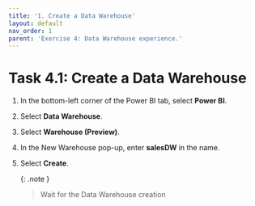 ```yaml
---
title: '1. Create a Data Warehouse'
layout: default
nav_order: 1
parent: 'Exercise 4: Data Warehouse experience.'
---
```


# Task 4.1: Create a Data Warehouse

1. In the bottom-left corner of the Power BI tab, select **Power BI**.

2. Select **Data Warehouse**.

3. Select **Warehouse (Preview)**.

4. In the New Warehouse pop-up, enter **salesDW** in the name.

5. Select **Create**.

	{: .note }
	>Wait for the Data Warehouse creation
